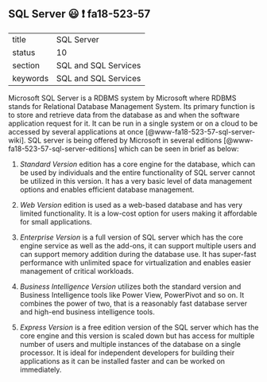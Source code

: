 ## SQL Server :smiley: :exclamation: fa18-523-57


|          |                      |
| -------- | -------------------- |
| title    | SQL Server           | 
| status   | 10                   |
| section  | SQL and SQL Services |
| keywords | SQL and SQL Services |



Microsoft SQL Server is a RDBMS system by Microsoft where RDBMS stands
for Relational Database Management System. Its primary function is to
store and retrieve data from the database as and when the software
application request for it. It can be run in a single system or on a
cloud to be accessed by several applications at once
[@www-fa18-523-57-sql-server-wiki]. SQL server is being offered by
Microsoft in several editions [@www-fa18-523-57-sql-server-editions]
which can be seen in brief as below:

1. *Standard Version* edition has a core engine for the database, 
   which can be used by individuals and the entire functionality of SQL 
   server cannot be utilized in this version. It has a very basic level 
   of data management options and enables efficient database management.
   
2. *Web Version* edition is used as a web-based database and has very 
   limited functionality. It is a low-cost option for users making it 
   affordable for small applications.
   
3. *Enterprise Version* is a full version of SQL server which has the 
   core engine service as well as the add-ons, it can support multiple 
   users and can support memory addition during the database use. It 
   has super-fast performance with unlimited space for virtualization 
   and enables easier management of critical workloads.
   
4. *Business Intelligence Version* utilizes both the standard version 
   and Business Intelligence tools like Power View, PowerPivot and so on. 
   It combines the power of two, that is a reasonably fast database 
   server and high-end business intelligence tools.
   
5. *Express Version* is a free edition version of the SQL server which has 
   the core engine and this version is scaled down but has access for
   multiple number of users and multiple instances of the database
   on a single processor. It is ideal for independent developers for
   building their applications as it can be installed faster and can
   be worked on immediately.
   
